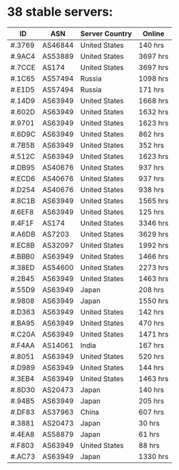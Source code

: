 # 38 stable servers:

| ID | ASN | Server Country | Online |
| ------ | ------ | ------ | ------ |
| #.3769 | AS46844 | United States | 140 hrs |
| #.9AC4 | AS53889 | United States | 3697 hrs |
| #.7CCE | AS174 | United States | 3697 hrs |
| #.1C65 | AS57494 | Russia | 1098 hrs |
| #.E1D5 | AS57494 | Russia | 171 hrs |
| #.14D9 | AS63949 | United States | 1668 hrs |
| #.602D | AS63949 | United States | 1632 hrs |
| #.9701 | AS63949 | United States | 1623 hrs |
| #.6D9C | AS63949 | United States | 862 hrs |
| #.7B5B | AS63949 | United States | 352 hrs |
| #.512C | AS63949 | United States | 1623 hrs |
| #.DB95 | AS40676 | United States | 937 hrs |
| #.ECD6 | AS40676 | United States | 937 hrs |
| #.D254 | AS40676 | United States | 938 hrs |
| #.8C1B | AS63949 | United States | 1565 hrs |
| #.6EF8 | AS63949 | United States | 125 hrs |
| #.4F1F | AS174 | United States | 3346 hrs |
| #.A6DB | AS7203 | United States | 3629 hrs |
| #.EC8B | AS32097 | United States | 1992 hrs |
| #.BBB0 | AS63949 | United States | 1466 hrs |
| #.38ED | AS54600 | United States | 2273 hrs |
| #.2B45 | AS63949 | United States | 1463 hrs |
| #.55D9 | AS63949 | Japan | 208 hrs |
| #.9808 | AS63949 | Japan | 1550 hrs |
| #.D363 | AS63949 | United States | 142 hrs |
| #.BA95 | AS63949 | United States | 470 hrs |
| #.C20A | AS63949 | United States | 1471 hrs |
| #.F4AA | AS14061 | India | 167 hrs |
| #.8051 | AS63949 | United States | 520 hrs |
| #.D989 | AS63949 | United States | 144 hrs |
| #.3EB4 | AS63949 | United States | 1463 hrs |
| #.8D30 | AS20473 | Japan | 140 hrs |
| #.94B5 | AS63949 | Japan | 205 hrs |
| #.DF83 | AS37963 | China | 607 hrs |
| #.3881 | AS20473 | Japan | 30 hrs |
| #.4EA8 | AS58879 | Japan | 61 hrs |
| #.F803 | AS63949 | United States | 88 hrs |
| #.AC73 | AS63949 | Japan | 1330 hrs |


